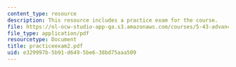 ```yaml
---
content_type: resource
description: This resource includes a practice exam for the course.
file: https://ol-ocw-studio-app-qa.s3.amazonaws.com/courses/5-43-advanced-organic-chemistry-spring-2007/e329997b5b91d6495be638bd75aaa509_practiceexam2.pdf
file_type: application/pdf
resourcetype: Document
title: practiceexam2.pdf
uid: e329997b-5b91-d649-5be6-38bd75aaa509
---
```

